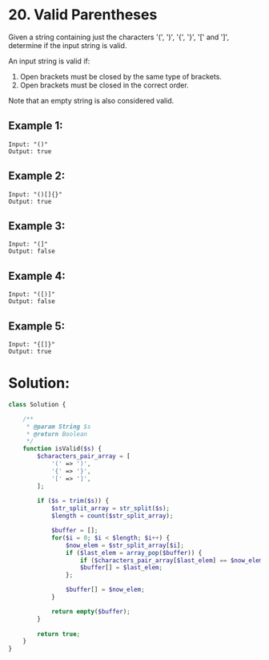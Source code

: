 # 20. Valid Parentheses
Given a string containing just the characters '(', ')', '{', '}', '[' and ']', determine if the input string is valid.

An input string is valid if:
1. Open brackets must be closed by the same type of brackets.
2. Open brackets must be closed in the correct order.

Note that an empty string is also considered valid.

## Example 1:
~~~
Input: "()"
Output: true
~~~
## Example 2:
~~~
Input: "()[]{}"
Output: true
~~~
## Example 3:
~~~
Input: "(]"
Output: false
~~~
## Example 4:
~~~
Input: "([)]"
Output: false
~~~
## Example 5:
~~~
Input: "{[]}"
Output: true
~~~

# Solution:
~~~PHP
class Solution {

    /**
     * @param String $s
     * @return Boolean
     */
    function isValid($s) {
        $characters_pair_array = [
            '(' => ')',
            '{' => '}',
            '[' => ']',
        ];
        
        if ($s = trim($s)) {
            $str_split_array = str_split($s);
            $length = count($str_split_array);

            $buffer = [];
            for($i = 0; $i < $length; $i++) {
                $now_elem = $str_split_array[$i];
                if ($last_elem = array_pop($buffer)) {
                    if ($characters_pair_array[$last_elem] == $now_elem) continue;
                    $buffer[] = $last_elem;
                };

                $buffer[] = $now_elem;
            }

            return empty($buffer);
        }
        
        return true;
    }
}
~~~

